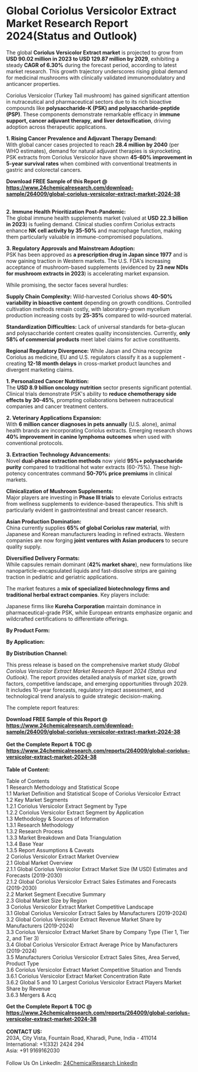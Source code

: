 <h1>Global Coriolus Versicolor Extract Market Research Report 2024(Status and Outlook)</h1><p>The global <strong>Coriolus Versicolor Extract market</strong> is projected to grow from <strong>USD 90.02 million in 2023 to USD 129.87 million by 2029</strong>, exhibiting a steady <strong>CAGR of 6.30%</strong> during the forecast period, according to latest market research. This growth trajectory underscores rising global demand for medicinal mushrooms with clinically validated immunomodulatory and anticancer properties.</p><p>Coriolus Versicolor (Turkey Tail mushroom) has gained significant attention in nutraceutical and pharmaceutical sectors due to its rich bioactive compounds like <strong>polysaccharide-K (PSK) and polysaccharide-peptide (PSP)</strong>. These components demonstrate remarkable efficacy in <strong>immune support, cancer adjuvant therapy, and liver detoxification</strong>, driving adoption across therapeutic applications.</p><p><strong>1. Rising Cancer Prevalence and Adjuvant Therapy Demand:</strong><br>
With global cancer cases projected to reach <strong>28.4 million by 2040</strong> (per WHO estimates), demand for natural adjuvant therapies is skyrocketing. PSK extracts from Coriolus Versicolor have shown <strong>45-60% improvement in 5-year survival rates</strong> when combined with conventional treatments in gastric and colorectal cancers.</p><div><b>Download FREE Sample of this Report @ 
            <a href="https://www.24chemicalresearch.com/download-sample/264009/global-coriolus-versicolor-extract-market-2024-38">
            https://www.24chemicalresearch.com/download-sample/264009/global-coriolus-versicolor-extract-market-2024-38</a></b></div><br><p><strong>2. Immune Health Prioritization Post-Pandemic:</strong><br>
The global immune health supplements market (valued at <strong>USD 22.3 billion in 2023</strong>) is fueling demand. Clinical studies confirm Coriolus extracts enhance <strong>NK cell activity by 35-50%</strong> and macrophage function, making them particularly valuable in immune-compromised populations.</p><p><strong>3. Regulatory Approvals and Mainstream Adoption:</strong><br>
PSK has been approved as <strong>a prescription drug in Japan since 1977</strong> and is now gaining traction in Western markets. The U.S. FDA's increasing acceptance of mushroom-based supplements (evidenced by <strong>23 new NDIs for mushroom extracts in 2023</strong>) is accelerating market expansion.</p><p>While promising, the sector faces several hurdles:</p><p><strong>Supply Chain Complexity:</strong> Wild-harvested Coriolus shows <strong>40-50% variability in bioactive content</strong> depending on growth conditions. Controlled cultivation methods remain costly, with laboratory-grown mycelium production increasing costs by <strong>25-35%</strong> compared to wild-sourced material.</p><p><strong>Standardization Difficulties:</strong> Lack of universal standards for beta-glucan and polysaccharide content creates quality inconsistencies. Currently, <strong>only 58% of commercial products</strong> meet label claims for active constituents.</p><p><strong>Regional Regulatory Divergence:</strong> While Japan and China recognize Coriolus as medicine, EU and U.S. regulators classify it as a supplement - creating <strong>12-18 month delays</strong> in cross-market product launches and divergent marketing claims.</p><p><strong>1. Personalized Cancer Nutrition:</strong><br>
The <strong>USD 8.9 billion oncology nutrition</strong> sector presents significant potential. Clinical trials demonstrate PSK's ability to <strong>reduce chemotherapy side effects by 30-45%</strong>, prompting collaborations between nutraceutical companies and cancer treatment centers.</p><p><strong>2. Veterinary Applications Expansion:</strong><br>
With <strong>6 million cancer diagnoses in pets annually</strong> (U.S. alone), animal health brands are incorporating Coriolus extracts. Emerging research shows <strong>40% improvement in canine lymphoma outcomes</strong> when used with conventional protocols.</p><p><strong>3. Extraction Technology Advancements:</strong><br>
Novel <strong>dual-phase extraction methods</strong> now yield <strong>95%+ polysaccharide purity</strong> compared to traditional hot water extracts (60-75%). These high-potency concentrates command <strong>50-70% price premiums</strong> in clinical markets.</p><p><strong>Clinicalization of Mushroom Supplements:</strong><br>
	Major players are investing in <strong>Phase III trials</strong> to elevate Coriolus extracts from wellness supplements to evidence-based therapeutics. This shift is particularly evident in gastrointestinal and breast cancer research.</p><p><strong>Asian Production Domination:</strong><br>
	China currently supplies <strong>65% of global Coriolus raw material</strong>, with Japanese and Korean manufacturers leading in refined extracts. Western companies are now forging <strong>joint ventures with Asian producers</strong> to secure quality supply.</p><p><strong>Diversified Delivery Formats:</strong><br>
	While capsules remain dominant (<strong>42% market share</strong>), new formulations like nanoparticle-encapsulated liquids and fast-dissolve strips are gaining traction in pediatric and geriatric applications.</p><p>The market features a <strong>mix of specialized biotechnology firms and traditional herbal extract companies</strong>. Key players include:</p><p>Japanese firms like <strong>Kureha Corporation</strong> maintain dominance in pharmaceutical-grade PSK, while European entrants emphasize organic and wildcrafted certifications to differentiate offerings.</p><p><strong>By Product Form:</strong></p><p><strong>By Application:</strong></p><p><strong>By Distribution Channel:</strong></p><p>This press release is based on the comprehensive market study <em>Global Coriolus Versicolor Extract Market Research Report 2024 (Status and Outlook)</em>. The report provides detailed analysis of market size, growth factors, competitive landscape, and emerging opportunities through 2029. It includes 10-year forecasts, regulatory impact assessment, and technological trend analysis to guide strategic decision-making.</p><p>The complete report features:</p><div><b>Download FREE Sample of this Report @ 
            <a href="https://www.24chemicalresearch.com/download-sample/264009/global-coriolus-versicolor-extract-market-2024-38">
            https://www.24chemicalresearch.com/download-sample/264009/global-coriolus-versicolor-extract-market-2024-38</a></b></div><br><div><b>Get the Complete Report & TOC @ 
            <a href="https://www.24chemicalresearch.com/reports/264009/global-coriolus-versicolor-extract-market-2024-38">
            https://www.24chemicalresearch.com/reports/264009/global-coriolus-versicolor-extract-market-2024-38</a></b></div><br>
            <b>Table of Content:</b><p>Table of Contents<br />
1 Research Methodology and Statistical Scope<br />
1.1 Market Definition and Statistical Scope of Coriolus Versicolor Extract<br />
1.2 Key Market Segments<br />
1.2.1 Coriolus Versicolor Extract Segment by Type<br />
1.2.2 Coriolus Versicolor Extract Segment by Application<br />
1.3 Methodology & Sources of Information<br />
1.3.1 Research Methodology<br />
1.3.2 Research Process<br />
1.3.3 Market Breakdown and Data Triangulation<br />
1.3.4 Base Year<br />
1.3.5 Report Assumptions & Caveats<br />
2 Coriolus Versicolor Extract Market Overview<br />
2.1 Global Market Overview<br />
2.1.1 Global Coriolus Versicolor Extract Market Size (M USD) Estimates and Forecasts (2019-2030)<br />
2.1.2 Global Coriolus Versicolor Extract Sales Estimates and Forecasts (2019-2030)<br />
2.2 Market Segment Executive Summary<br />
2.3 Global Market Size by Region<br />
3 Coriolus Versicolor Extract Market Competitive Landscape<br />
3.1 Global Coriolus Versicolor Extract Sales by Manufacturers (2019-2024)<br />
3.2 Global Coriolus Versicolor Extract Revenue Market Share by Manufacturers (2019-2024)<br />
3.3 Coriolus Versicolor Extract Market Share by Company Type (Tier 1, Tier 2, and Tier 3)<br />
3.4 Global Coriolus Versicolor Extract Average Price by Manufacturers (2019-2024)<br />
3.5 Manufacturers Coriolus Versicolor Extract Sales Sites, Area Served, Product Type<br />
3.6 Coriolus Versicolor Extract Market Competitive Situation and Trends<br />
3.6.1 Coriolus Versicolor Extract Market Concentration Rate<br />
3.6.2 Global 5 and 10 Largest Coriolus Versicolor Extract Players Market Share by Revenue<br />
3.6.3 Mergers & Acq</p><div><b>Get the Complete Report & TOC @ 
            <a href="https://www.24chemicalresearch.com/reports/264009/global-coriolus-versicolor-extract-market-2024-38">
            https://www.24chemicalresearch.com/reports/264009/global-coriolus-versicolor-extract-market-2024-38</a></b></div><br><b>CONTACT US:</b><br>
            203A, City Vista, Fountain Road, Kharadi, Pune, India - 411014<br>
            International: +1(332) 2424 294<br>
            Asia: +91 9169162030 <br><br>
            Follow Us On LinkedIn: <a href="https://www.linkedin.com/company/24chemicalresearch/">24ChemicalResearch LinkedIn</a>